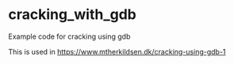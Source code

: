 # cracking_with_gdb
Example code for cracking using gdb

This is used in https://www.mtherkildsen.dk/cracking-using-gdb-1